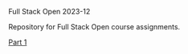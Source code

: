 Full Stack Open 2023-12

Repository for Full Stack Open course assignments.

[Part 1](part1/assignments.md)
